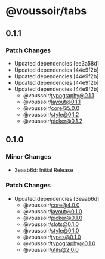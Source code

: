 # @voussoir/tabs

## 0.1.1

### Patch Changes

- Updated dependencies [ee3a58d]
- Updated dependencies [44e9f2b]
- Updated dependencies [44e9f2b]
- Updated dependencies [44e9f2b]
- Updated dependencies [44e9f2b]
  - @voussoir/typography@0.1.1
  - @voussoir/layout@0.1.1
  - @voussoir/core@5.0.0
  - @voussoir/style@0.1.2
  - @voussoir/picker@0.1.2

## 0.1.0

### Minor Changes

- 3eaab6d: Initial Release

### Patch Changes

- Updated dependencies [3eaab6d]
  - @voussoir/core@4.0.0
  - @voussoir/layout@0.1.0
  - @voussoir/picker@0.1.0
  - @voussoir/slots@0.1.0
  - @voussoir/style@0.1.0
  - @voussoir/types@0.1.0
  - @voussoir/typography@0.1.0
  - @voussoir/utils@2.0.0
